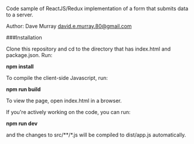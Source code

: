 Code sample of ReactJS/Redux implementation of a form that submits data to a server.

Author: Dave Murray <david.e.murray.80@gmail.com>

###Installation

Clone this repository and cd to the directory that has index.html and package.json. Run:

**npm install**

To compile the client-side Javascript, run:

**npm run build**

To view the page, open index.html in a browser.

If you're actively working on the code, you can run:

**npm run dev**

and the changes to src/**/*.js will be compiled to dist/app.js automatically.